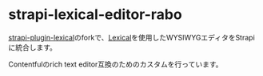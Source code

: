 # strapi-lexical-editor-rabo

[strapi-plugin-lexical](https://github.com/hashbite/strapi-plugin-lexical/tree/main)のforkで、[Lexical](https://lexical.dev/)を使用したWYSIWYGエディタをStrapiに統合します。

Contentfulのrich text editor互換のためのカスタムを行っています。
